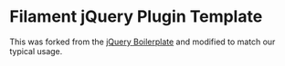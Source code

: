 # Filament jQuery Plugin Template

This was forked from the [jQuery Boilerplate](/jquery-boilerplate/boilerplate) and modified to match our typical usage.

